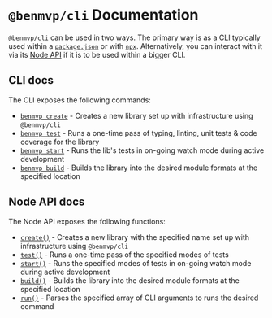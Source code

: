 # `@benmvp/cli` Documentation

`@benmvp/cli` can be used in two ways. The primary way is as a [CLI](cli/) typically used within a [`package.json`](https://docs.npmjs.com/files/package.json) or with [`npx`](https://github.com/zkat/npx). Alternatively, you can interact with it via its [Node API](api/) if it is to be used within a bigger CLI.

## CLI docs

The CLI exposes the following commands:

- [`benmvp create`](cli/create.md) - Creates a new library set up with infrastructure using `@benmvp/cli`
- [`benmvp test`](cli/test.md) - Runs a one-time pass of typing, linting, unit tests & code coverage for the library
- [`benmvp start`](cli/start.md) - Runs the lib's tests in on-going watch mode during active development
- [`benmvp build`](cli/build.md) - Builds the library into the desired module formats at the specified location

## Node API docs

The Node API exposes the following functions:

- [`create()`](docs/create.md) - Creates a new library with the specified name set up with infrastructure using `@benmvp/cli`
- [`test()`](docs/test.md) - Runs a one-time pass of the specified modes of tests
- [`start()`](docs/start.md) - Runs the specified modes of tests in on-going watch mode during active development
- [`build()`](docs/build.md) - Builds the library into the desired module formats at the specified location
- [`run()`](docs/run.md) - Parses the specified array of CLI arguments to runs the desired command
